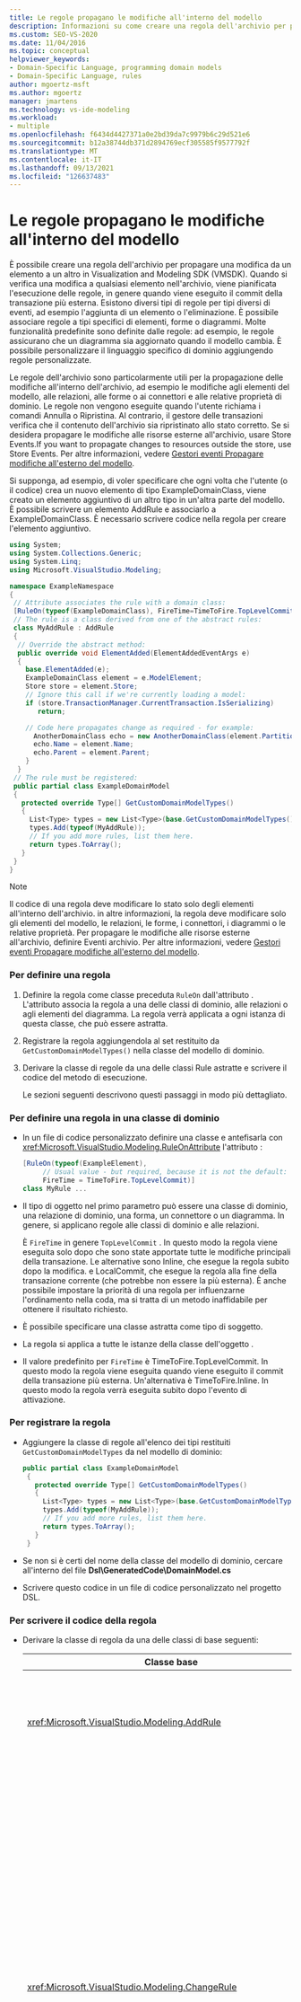 ```yaml
---
title: Le regole propagano le modifiche all'interno del modello
description: Informazioni su come creare una regola dell'archivio per propagare una modifica da un elemento a un altro in Visualization and Modeling SDK (VMSDK).
ms.custom: SEO-VS-2020
ms.date: 11/04/2016
ms.topic: conceptual
helpviewer_keywords:
- Domain-Specific Language, programming domain models
- Domain-Specific Language, rules
author: mgoertz-msft
ms.author: mgoertz
manager: jmartens
ms.technology: vs-ide-modeling
ms.workload:
- multiple
ms.openlocfilehash: f6434d4427371a0e2bd39da7c9979b6c29d521e6
ms.sourcegitcommit: b12a38744db371d2894769ecf305585f9577792f
ms.translationtype: MT
ms.contentlocale: it-IT
ms.lasthandoff: 09/13/2021
ms.locfileid: "126637483"
---
```

# <a name="rules-propagate-changes-within-the-model"></a>Le regole propagano le modifiche all'interno del modello
È possibile creare una regola dell'archivio per propagare una modifica da un elemento a un altro in Visualization and Modeling SDK (VMSDK). Quando si verifica una modifica a qualsiasi elemento nell'archivio, viene pianificata l'esecuzione delle regole, in genere quando viene eseguito il commit della transazione più esterna. Esistono diversi tipi di regole per tipi diversi di eventi, ad esempio l'aggiunta di un elemento o l'eliminazione. È possibile associare regole a tipi specifici di elementi, forme o diagrammi. Molte funzionalità predefinite sono definite dalle regole: ad esempio, le regole assicurano che un diagramma sia aggiornato quando il modello cambia. È possibile personalizzare il linguaggio specifico di dominio aggiungendo regole personalizzate.

 Le regole dell'archivio sono particolarmente utili per la propagazione delle modifiche all'interno dell'archivio, ad esempio le modifiche agli elementi del modello, alle relazioni, alle forme o ai connettori e alle relative proprietà di dominio. Le regole non vengono eseguite quando l'utente richiama i comandi Annulla o Ripristina. Al contrario, il gestore delle transazioni verifica che il contenuto dell'archivio sia ripristinato allo stato corretto. Se si desidera propagare le modifiche alle risorse esterne all'archivio, usare Store Events.If you want to propagate changes to resources outside the store, use Store Events. Per altre informazioni, vedere [Gestori eventi Propagare modifiche all'esterno del modello](../modeling/event-handlers-propagate-changes-outside-the-model.md).

 Si supponga, ad esempio, di voler specificare che ogni volta che l'utente (o il codice) crea un nuovo elemento di tipo ExampleDomainClass, viene creato un elemento aggiuntivo di un altro tipo in un'altra parte del modello. È possibile scrivere un elemento AddRule e associarlo a ExampleDomainClass. È necessario scrivere codice nella regola per creare l'elemento aggiuntivo.

```csharp
using System;
using System.Collections.Generic;
using System.Linq;
using Microsoft.VisualStudio.Modeling;

namespace ExampleNamespace
{
 // Attribute associates the rule with a domain class:
 [RuleOn(typeof(ExampleDomainClass), FireTime=TimeToFire.TopLevelCommit)]
 // The rule is a class derived from one of the abstract rules:
 class MyAddRule : AddRule
 {
  // Override the abstract method:
  public override void ElementAdded(ElementAddedEventArgs e)
  {
    base.ElementAdded(e);
    ExampleDomainClass element = e.ModelElement;
    Store store = element.Store;
    // Ignore this call if we're currently loading a model:
    if (store.TransactionManager.CurrentTransaction.IsSerializing)
       return;

    // Code here propagates change as required - for example:
      AnotherDomainClass echo = new AnotherDomainClass(element.Partition);
      echo.Name = element.Name;
      echo.Parent = element.Parent;
    }
  }
 // The rule must be registered:
 public partial class ExampleDomainModel
 {
   protected override Type[] GetCustomDomainModelTypes()
   {
     List<Type> types = new List<Type>(base.GetCustomDomainModelTypes());
     types.Add(typeof(MyAddRule));
     // If you add more rules, list them here.
     return types.ToArray();
   }
 }
}
```

> [!NOTE]
> Il codice di una regola deve modificare lo stato solo degli elementi all'interno dell'archivio. in altre informazioni, la regola deve modificare solo gli elementi del modello, le relazioni, le forme, i connettori, i diagrammi o le relative proprietà. Per propagare le modifiche alle risorse esterne all'archivio, definire Eventi archivio. Per altre informazioni, vedere [Gestori eventi Propagare modifiche all'esterno del modello](../modeling/event-handlers-propagate-changes-outside-the-model.md).

### <a name="to-define-a-rule"></a>Per definire una regola

1. Definire la regola come classe preceduta `RuleOn` dall'attributo . L'attributo associa la regola a una delle classi di dominio, alle relazioni o agli elementi del diagramma. La regola verrà applicata a ogni istanza di questa classe, che può essere astratta.

2. Registrare la regola aggiungendola al set restituito da `GetCustomDomainModelTypes()` nella classe del modello di dominio.

3. Derivare la classe di regole da una delle classi Rule astratte e scrivere il codice del metodo di esecuzione.

   Le sezioni seguenti descrivono questi passaggi in modo più dettagliato.

### <a name="to-define-a-rule-on-a-domain-class"></a>Per definire una regola in una classe di dominio

- In un file di codice personalizzato definire una classe e antefisarla con <xref:Microsoft.VisualStudio.Modeling.RuleOnAttribute> l'attributo :

    ```csharp
    [RuleOn(typeof(ExampleElement),
         // Usual value - but required, because it is not the default:
         FireTime = TimeToFire.TopLevelCommit)]
    class MyRule ...

    ```

- Il tipo di oggetto nel primo parametro può essere una classe di dominio, una relazione di dominio, una forma, un connettore o un diagramma. In genere, si applicano regole alle classi di dominio e alle relazioni.

     È `FireTime` in genere `TopLevelCommit` . In questo modo la regola viene eseguita solo dopo che sono state apportate tutte le modifiche principali della transazione. Le alternative sono Inline, che esegue la regola subito dopo la modifica. e LocalCommit, che esegue la regola alla fine della transazione corrente (che potrebbe non essere la più esterna). È anche possibile impostare la priorità di una regola per influenzarne l'ordinamento nella coda, ma si tratta di un metodo inaffidabile per ottenere il risultato richiesto.

- È possibile specificare una classe astratta come tipo di soggetto.

- La regola si applica a tutte le istanze della classe dell'oggetto .

- Il valore predefinito per `FireTime` è TimeToFire.TopLevelCommit. In questo modo la regola viene eseguita quando viene eseguito il commit della transazione più esterna. Un'alternativa è TimeToFire.Inline. In questo modo la regola verrà eseguita subito dopo l'evento di attivazione.

### <a name="to-register-the-rule"></a>Per registrare la regola

- Aggiungere la classe di regole all'elenco dei tipi restituiti `GetCustomDomainModelTypes` da nel modello di dominio:

    ```csharp
    public partial class ExampleDomainModel
     {
       protected override Type[] GetCustomDomainModelTypes()
       {
         List<Type> types = new List<Type>(base.GetCustomDomainModelTypes());
         types.Add(typeof(MyAddRule));
         // If you add more rules, list them here.
         return types.ToArray();
       }
     }

    ```

- Se non si è certi del nome della classe del modello di dominio, cercare all'interno del file **Dsl\GeneratedCode\DomainModel.cs**

- Scrivere questo codice in un file di codice personalizzato nel progetto DSL.

### <a name="to-write-the-code-of-the-rule"></a>Per scrivere il codice della regola

- Derivare la classe di regola da una delle classi di base seguenti:

  | Classe base | Trigger |
  |-|-|
  | <xref:Microsoft.VisualStudio.Modeling.AddRule> | Viene aggiunto un elemento, un collegamento o una forma.<br /><br /> Usare questa opzione per rilevare nuove relazioni, oltre ai nuovi elementi. |
  | <xref:Microsoft.VisualStudio.Modeling.ChangeRule> | Il valore di una proprietà di dominio viene modificato. L'argomento del metodo fornisce i valori vecchi e nuovi.<br /><br /> Per le forme, questa regola viene attivata quando la proprietà `AbsoluteBounds` predefinita cambia, se la forma viene spostata.<br /><br /> In molti casi, è più comodo eseguire l'override `OnValueChanged` o nel gestore delle `OnValueChanging` proprietà. Questi metodi vengono chiamati immediatamente prima e dopo la modifica. Al contrario, la regola viene in genere eseguita alla fine della transazione. Per altre informazioni, vedere [Gestori delle modifiche del valore della proprietà di dominio](../modeling/domain-property-value-change-handlers.md). **Nota:**  Questa regola non viene attivata quando viene creato o eliminato un collegamento. Scrivere invece un e `AddRule` un per la relazione di `DeleteRule` dominio. |
  | <xref:Microsoft.VisualStudio.Modeling.DeletingRule> | Attivato quando un elemento o un collegamento sta per essere eliminato. La proprietà ModelElement.IsDeleting è true fino alla fine della transazione. |
  | <xref:Microsoft.VisualStudio.Modeling.DeleteRule> | Viene eseguita quando un elemento o un collegamento è stato eliminato. La regola viene eseguita dopo l'esecuzione di tutte le altre regole, tra cui DeletingRules. ModelElement.IsDeleting è false e ModelElement.IsDeleted è true. Per consentire un annullamento successivo, l'elemento non viene effettivamente rimosso dalla memoria, ma viene rimosso da Store.ElementDirectory. |
  | <xref:Microsoft.VisualStudio.Modeling.MoveRule> | Un elemento viene spostato da una partizione dell'archivio a un'altra.<br /><br /> Si noti che questo non è correlato alla posizione grafica di una forma. |
  | <xref:Microsoft.VisualStudio.Modeling.RolePlayerChangeRule> | Questa regola si applica solo alle relazioni di dominio. Viene attivato se si assegna in modo esplicito un elemento del modello a una delle estremità di un collegamento. |
  | <xref:Microsoft.VisualStudio.Modeling.RolePlayerPositionChangeRule> | Attivato quando l'ordinamento dei collegamenti da o verso un elemento viene modificato usando i metodi MoveBefore o MoveToIndex in un collegamento. |
  | <xref:Microsoft.VisualStudio.Modeling.TransactionBeginningRule> | Eseguito quando viene creata una transazione. |
  | <xref:Microsoft.VisualStudio.Modeling.TransactionCommittingRule> | Viene eseguito quando sta per essere eseguito il commit della transazione. |
  | <xref:Microsoft.VisualStudio.Modeling.TransactionRollingBackRule> | Viene eseguito quando sta per essere eseguito il rollback della transazione. |

- Ogni classe ha un metodo di cui si esegue l'override. Digitare `override` la classe per individuarla. Il parametro di questo metodo identifica l'elemento che viene modificato.

  Si notino i punti seguenti sulle regole:

1. Il set di modifiche in una transazione potrebbe attivare molte regole. In genere, le regole vengono eseguite quando viene eseguito il commit della transazione più esterna. Vengono eseguite in un ordine non specificato.

2. Una regola viene sempre eseguita all'interno di una transazione. Pertanto, non è necessario creare una nuova transazione per apportare modifiche.

3. Le regole non vengono eseguite quando viene eseguito il rollback di una transazione o quando vengono eseguite le operazioni di annullamento o ripristino. Queste operazioni reimpostano tutto il contenuto dello Store allo stato precedente. Pertanto, se la regola modifica lo stato di qualsiasi elemento esterno allo Store, potrebbe non essere sincronizzato con il contenuto dello Store. Per aggiornare lo stato all'esterno dello Store, è meglio usare Eventi. Per altre informazioni, vedere [Gestori eventi Propagare modifiche all'esterno del modello](../modeling/event-handlers-propagate-changes-outside-the-model.md).

4. Alcune regole vengono eseguite quando un modello viene caricato da un file. Per determinare se è in corso il caricamento o il salvataggio, usare `store.TransactionManager.CurrentTransaction.IsSerializing` .

5. Se il codice della regola crea altri trigger di regola, verranno aggiunti alla fine dell'elenco di attivazione e verranno eseguiti prima del completamento della transazione. Le regole deletedRules vengono eseguite dopo tutte le altre regole. Una regola può essere eseguita più volte in una transazione, una volta per ogni modifica.

6. Per passare informazioni a e da regole, è possibile archiviare le informazioni in `TransactionContext` . Si tratta solo di un dizionario gestito durante la transazione. Viene eliminato al termine della transazione. Gli argomenti dell'evento in ogni regola forniscono l'accesso ad esso. Tenere presente che le regole non vengono eseguite in un ordine stimabile.

7. Usare le regole dopo aver considerato altre alternative. Ad esempio, se si vuole aggiornare una proprietà quando un valore cambia, è consigliabile usare una proprietà calcolata. Se si desidera vincolare le dimensioni o la posizione di una forma, usare `BoundsRule` . Se si vuole rispondere a una modifica nel valore di una proprietà, aggiungere `OnValueChanged` un gestore alla proprietà . Per altre informazioni, vedere [Risposta e propagazione delle modifiche](../modeling/responding-to-and-propagating-changes.md).

## <a name="example"></a>Esempio
 Nell'esempio seguente viene aggiornata una proprietà quando viene creata un'istanza di una relazione di dominio per collegare due elementi. La regola verrà attivata non solo quando l'utente crea un collegamento in un diagramma, ma anche se il codice del programma crea un collegamento.

 Per testare questo esempio, creare un DSL usando il modello di soluzione Task Flow e inserire il codice seguente in un file nel progetto Dsl. Compilare ed eseguire la soluzione e aprire il file di esempio nel progetto Debug. Disegnare un collegamento di commento tra una forma Commento e un elemento di flusso. Il testo nel commento viene modificato per segnalare l'elemento più recente a cui è stato connesso.

 In pratica, in genere si scrive un elemento DeleteRule per ogni AddRule.

```csharp
using System;
using System.Collections.Generic;
using System.Linq;
using System.Text;
using Microsoft.VisualStudio.Modeling;

namespace Company.TaskRuleExample
{

  [RuleOn(typeof(CommentReferencesSubjects))]
  public class RoleRule : AddRule
  {

    public override void ElementAdded(ElementAddedEventArgs e)
    {
      base.ElementAdded(e);
      CommentReferencesSubjects link = e.ModelElement as CommentReferencesSubjects;
      Comment comment = link.Comment;
      FlowElement subject = link.Subject;
      Transaction current = link.Store.TransactionManager.CurrentTransaction;
      // Don't want to run when we're just loading from file:
      if (current.IsSerializing) return;
      comment.Text = "Flow has " + subject.FlowTo.Count + " outgoing connections";
    }

  }

  public partial class TaskRuleExampleDomainModel
  {
    protected override Type[] GetCustomDomainModelTypes()
    {
      List<Type> types = new List<Type>(base.GetCustomDomainModelTypes());
      types.Add(typeof(RoleRule));
      return types.ToArray();
    }
  }

}
```

## <a name="see-also"></a>Vedi anche

- [I gestori eventi propagano le modifiche al di fuori del modello](../modeling/event-handlers-propagate-changes-outside-the-model.md)
